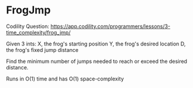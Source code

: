 # FrogJmp
Codility Question: https://app.codility.com/programmers/lessons/3-time_complexity/frog_jmp/

Given 3 ints:
X, the frog's starting position
Y, the frog's desired location
D, the frog's fixed jump distance

Find the minimum number of jumps needed to reach or exceed the desired distance.

Runs in O(1) time and has O(1) space-complexity
